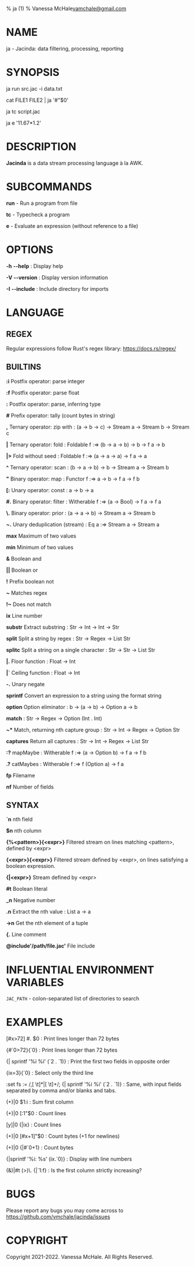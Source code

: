 % ja (1)
% Vanessa McHale<vamchale@gmail.com>

# NAME

ja - Jacinda: data filtering, processing, reporting

# SYNOPSIS

  ja run src.jac -i data.txt

  cat FILE1 FILE2 | ja \'#\"$0'

  ja tc script.jac

  ja e \'11.67\*1.2'

# DESCRIPTION

**Jacinda** is a data stream processing language à la AWK.

# SUBCOMMANDS

**run** - Run a program from file

**tc** - Typecheck a program

**e** - Evaluate an expression (without reference to a file)

# OPTIONS

**-h** **-\-help**
:   Display help

**-V** **-\-version**
:   Display version information

**-I** **-\-include**
:   Include directory for imports

# LANGUAGE

## REGEX

Regular expressions follow Rust's regex library: https://docs.rs/regex/

## BUILTINS

**:i** Postfix operator: parse integer

**:f** Postfix operator: parse float

**:** Postfix operator: parse, inferring type

**#** Prefix operator: tally (count bytes in string)

**,** Ternary operator: zip with
:   (a -> b -> c) -> Stream a -> Stream b -> Stream c

**|** Ternary operator: fold
:   Foldable f :=> (b -> a -> b) -> b -> f a -> b

**|>** Fold without seed
:   Foldable f :=> (a -> a -> a) -> f a -> a

**^** Ternary operator: scan
:   (b -> a -> b) -> b -> Stream a -> Stream b

**\"** Binary operator: map
:   Functor f :=> a -> b -> f a -> f b

**[:** Unary operator: const
:   a -> b -> a

**#.** Binary operator: filter
:   Witherable f :=> (a -> Bool) -> f a -> f a

**\\.** Binary operator: prior
:   (a -> a -> b) -> Stream a -> Stream b

**~.** Unary deduplication (stream)
:   Eq a :=> Stream a -> Stream a

**max** Maximum of two values

**min** Minimum of two values

**&** Boolean and

**||** Boolean or

**!** Prefix boolean not

**~** Matches regex

**!~** Does not match

**ix** Line number

**substr** Extract substring
:   Str -> Int -> Int -> Str

**split** Split a string by regex
:   Str -> Regex -> List Str

**splitc** Split a string on a single character
:   Str -> Str -> List Str

**|.** Floor function
:   Float -> Int

**|`** Ceiling function
:   Float -> Int

**-.** Unary negate

**sprintf** Convert an expression to a string using the format string

**option** Option eliminator
:   b -> (a -> b) -> Option a -> b

**match**
:   Str -> Regex -> Option (Int . Int)

**~\*** Match, returning nth capture group
:   Str -> Int -> Regex -> Option Str

**captures** Return all captures
:   Str -> Int -> Regex -> List Str

**:?** mapMaybe
:   Witherable f :=> (a -> Option b) -> f a -> f b

**.?** catMaybes
:   Witherable f :=> f (Option a) -> f a

**fp** Filename

**nf** Number of fields

## SYNTAX

**`n** nth field

**$n** nth column

**{%\<pattern>}{\<expr>}** Filtered stream on lines matching \<pattern>, defined by \<expr>

**{\<expr>}{\<expr>}** Filtered stream defined by \<expr>, on lines satisfying
a boolean expression.

**{|\<expr>}** Stream defined by \<expr>

**#t** Boolean literal

**\_n** Negative number

**.n**  Extract the nth value
:   List a -> a

**->n** Get the nth element of a tuple

**{.** Line comment

**@include\'/path/file.jac'** File include

# INFLUENTIAL ENVIRONMENT VARIABLES

`JAC_PATH` - colon-separated list of directories to search

# EXAMPLES

[#x>72] #. $0
:   Print lines longer than 72 bytes

{#\`0>72}{\`0}
:   Print lines longer than 72 bytes

{| sprintf \'%i %i\' (\`2 . \`1)}
:   Print the first two fields in opposite order

{ix=3}{`0}
:   Select only the third line

:set fs := /,[ \\t]*|[ \\t]+/; {| sprintf \'%i %i\' (\`2 . \`1)}
:   Same, with input fields separated by comma and/or blanks and tabs.

(+)|0 $1:i
:   Sum first column

(+)|0 [:1\"$0
:   Count lines

[y]|0 {|ix}
:   Count lines

(+)|0 [#x+1]\"$0
:   Count bytes (+1 for newlines)

(+)|0 {|#`0+1}
:   Count bytes

{|sprintf \'%i: %s\' (ix.`0)}
:   Display with line numbers

(&)|#t (>)\\. {|`1:f}
:   Is the first column strictly increasing?

# BUGS

Please report any bugs you may come across to
https://github.com/vmchale/jacinda/issues

# COPYRIGHT

Copyright 2021-2022. Vanessa McHale. All Rights Reserved.
